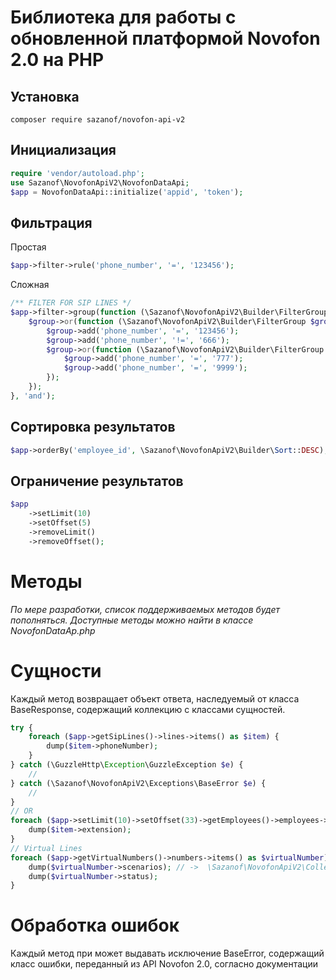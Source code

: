 # Библиотека для работы с обновленной платформой Novofon 2.0 на PHP

## Установка

`composer require sazanof/novofon-api-v2`

## Инициализация

```php
require 'vendor/autoload.php';
use Sazanof\NovofonApiV2\NovofonDataApi;
$app = NovofonDataApi::initialize('appid', 'token');
```

## Фильтрация

Простая

```php
$app->filter->rule('phone_number', '=', '123456');
```

Сложная

```php
/** FILTER FOR SIP LINES */
$app->filter->group(function (\Sazanof\NovofonApiV2\Builder\FilterGroup $group) {
    $group->or(function (\Sazanof\NovofonApiV2\Builder\FilterGroup $group) {
        $group->add('phone_number', '=', '123456');
        $group->add('phone_number', '!=', '666');
        $group->or(function (\Sazanof\NovofonApiV2\Builder\FilterGroup $group) {
            $group->add('phone_number', '=', '777');
            $group->add('phone_number', '=', '9999');
        });
    });
}, 'and');
```

## Сортировка результатов

```php
$app->orderBy('employee_id', \Sazanof\NovofonApiV2\Builder\Sort::DESC);
```

## Ограничение результатов

```php
$app
    ->setLimit(10)
    ->setOffset(5)
    ->removeLimit()
    ->removeOffset();
```

# Методы

_По мере разработки, список поддерживаемых методов будет пополняться. Доступные методы можно найти в классе
NovofonDataAp.php_

# Сущности

Каждый метод возвращает объект ответа, наследуемый от класса BaseResponse, содержащий коллекцию с классами сущностей.

```php
try {
    foreach ($app->getSipLines()->lines->items() as $item) {
        dump($item->phoneNumber);
    }
} catch (\GuzzleHttp\Exception\GuzzleException $e) {
    //
} catch (\Sazanof\NovofonApiV2\Exceptions\BaseError $e) {
    // 
}
// OR
foreach ($app->setLimit(10)->setOffset(33)->getEmployees()->employees->items() as $item) {
    dump($item->extension);
}
// Virtual Lines
foreach ($app->getVirtualNumbers()->numbers->items() as $virtualNumber) {
    dump($virtualNumber->scenarios); // ->  \Sazanof\NovofonApiV2\Collections\ScenariosCollection::class
    dump($virtualNumber->status);
}
```

# Обработка ошибок

Каждый метод при может выдавать исключение BaseError, содержащий класс ошибки, переданный из API Novofon 2.0, согласно
документации